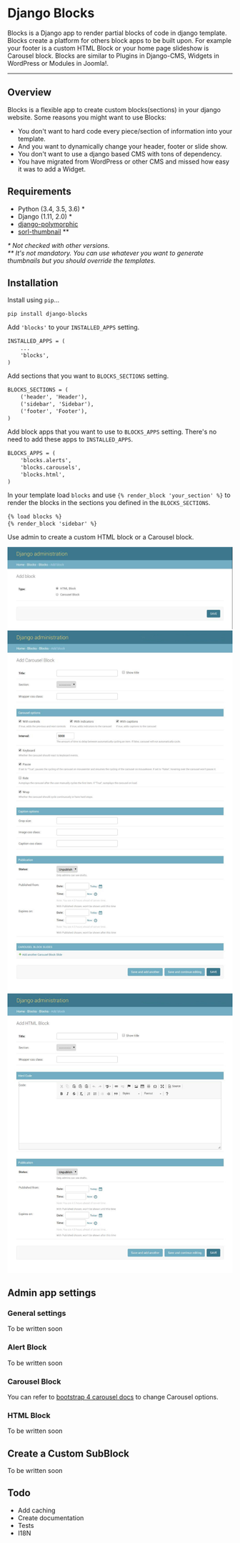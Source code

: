 # Django Blocks
Blocks is a Django app to render partial blocks of code in django template.
Blocks create a platform for others block apps to be built upon. For example
your footer is a custom HTML Block or your home page slideshow is Carousel block.
Blocks are similar to Plugins in Django-CMS, Widgets in WordPress or Modules in Joomla!.

---

## Overview

Blocks is a flexible app to create custom blocks(sections) in your django website.
Some reasons you might want to use Blocks:

* You don't want to hard code every piece/section of information into your template.
* And you want to dynamically change your header, footer or slide show.
* You don't want to use a django based CMS with tons of dependency.
* You have migrated from WordPress or other CMS and missed how easy it was to add a Widget.

## Requirements
* Python (3.4, 3.5, 3.6) *
* Django (1.11, 2.0) *
* [django-polymorphic][polymorphic-url]
* [sorl-thumbnail][sorl-thumbnail-url] **

_\* Not checked with other versions._  
_\*\* It's not mandatory. You can use whatever you want to generate thumbnails but you should 
override the templates._

## Installation
Install using `pip`...

    pip install django-blocks

Add `'blocks'` to your `INSTALLED_APPS` setting.

    INSTALLED_APPS = (
        ...
        'blocks',
    )

Add sections that you want to `BLOCKS_SECTIONS` setting.

    BLOCKS_SECTIONS = (
        ('header', 'Header'),
        ('sidebar', 'Sidebar'),
        ('footer', 'Footer'),
    )

Add block apps that you want to use to `BLOCKS_APPS` setting. 
There's no need to add these apps to `INSTALLED_APPS`. 

    BLOCKS_APPS = (
        'blocks.alerts',
        'blocks.carousels',
        'blocks.html',
    )

In your template load `blocks` and use `{% render_block 'your_section' %}` to
render the blocks in the sections you defined in the `BLOCKS_SECTIONS`.

    {% load blocks %}
    {% render_block 'sidebar' %}

Use admin to create a custom HTML block or a Carousel block.

![Django blocks: add Block][add-block-img]
![Django blocks: add Carousel block][add-carousel-block-img]
![Django blocks: add HTML block][add-html-block-img]

## Admin app settings
### General settings
To be written soon

### Alert Block
To be written soon

### Carousel Block
You can refer to [bootstrap 4 carousel docs][bootstrap-carousel-docs-url] to change Carousel options.

### HTML Block
To be written soon

## Create a Custom SubBlock
To be written soon

## Todo
* Add caching
* Create documentation
* Tests
* I18N

[add-block-img]: https://raw.githubusercontent.com/eneepo/django-blocks/master/docs/img/screenshots/django-admin--add-block.jpg
[add-carousel-block-img]: https://raw.githubusercontent.com/eneepo/django-blocks/master/docs/img/screenshots/django-admin--add-carousel-block.jpg
[add-html-block-img]: https://raw.githubusercontent.com/eneepo/django-blocks/master/docs/img/screenshots/django-admin--add-html-block.jpg

[polymorphic-url]: https://github.com/django-polymorphic/django-polymorphic
[sorl-thumbnail-url]: https://github.com/jazzband/sorl-thumbnail
[bootstrap-carousel-docs-url]: https://getbootstrap.com/docs/4.0/components/carousel/#options